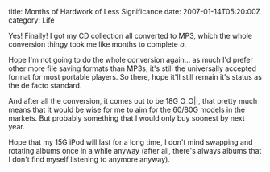 title: Months of Hardwork of Less Significance
date: 2007-01-14T05:20:00Z
category: Life

Yes! Finally! I got my CD collection all converted to MP3, which the whole conversion thingy took me like months to complete _o_.

Hope I'm not going to do the whole conversion again… as much I'd prefer other more file saving formats than MP3s, it's still the universally accepted format for most portable players. So there, hope it'll still remain it's status as the de facto standard.

And after all the conversion, it comes out to be 18G O\_O||, that pretty much means that it would be wise for me to aim for the 60/80G models in the markets. But probably something that I would only buy soonest by next year.

Hope that my 15G iPod will last for a long time, I don't mind swapping and rotating albums once in a while anyway (after all, there's always albums that I don't find myself listening to anymore anyway).
